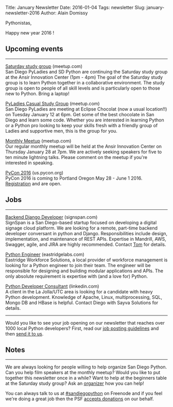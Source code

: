 Title: January Newsletter
Date: 2016-01-04
Tags: newsletter
Slug: january-newsletter-2016
Author: Alain Domissy


Pythonistas,


Happy new year 2016 !


Upcoming events
---------------

----


[Saturday study group][saturday-meetup] (meetup.com) <br />
San Diego PyLadies and SD Python are continuing the Saturday study group
at the Ansir Innovation Center (1pm - 4pm) The goal of the Saturday study group is to
learn Python together in a collaborative environment. The study group is open
to people of all skill levels and is particularly open to those new to Python.
Bring a laptop!

[saturday-meetup]: http://www.meetup.com/pythonsd/events/226399158/


[PyLadies Casual Study Group][] (meetup.com) <br />
San Diego PyLadies are meeting at Eclipse Chocolat (now a usual location!!)
on Tuesday January 12 at 6pm. Get some of the best chocolate in San Diego and
learn some code. Whether you are interested in learning Python or a Python
pro looking to keep your skills fresh with a friendly group of Ladies and
supportive men, this is the group for you.

[PyLadies Casual Study Group]: http://www.meetup.com/sd-pyladies/events/xvnvglytpbnb/


[Monthly Meetup][] (meetup.com) <br />
Our regular monthly meetup will be held at the Ansir Innovation Center on
Thursday January 28 at 7pm. We are actively seeking speakers for five to ten
minute lightning talks. Please comment on the meetup if you're interested in
speaking.

[Monthly Meetup]: http://www.meetup.com/pythonsd/events/226177901/


[PyCon 2016][pycon-2016] (us.pycon.org) <br />
PyCon 2016 is coming to Portland Oregon May 28 - June 1 2016. [Registration][] and
are open.

[pycon-2016]: https://us.pycon.org/2016/
[Registration]: https://us.pycon.org/2016/registration/


Jobs
----

----

[Backend Django Developer][signspan-job] (signspan.com) <br />
SignSpan is a San Diego-based startup focused on developing a digital signage
cloud platform. We are looking for a remote, part-time backend developer
conversant in python and Django. Responsibilities include design,
implementation, and maintenance of REST APIs. Expertise in Mandrill, AWS,
Swagger, agile, and JIRA are highly recommended. Contact [Tom][] for details.

[signspan-job]: http://www.signspan.com/
[Tom]: https://www.linkedin.com/pub/tom-yip/5/883/90a


[Python Engineer][eastridge-job] (eastridgelabs.com) <br />
Eastridge Workforce Solutions, a local provider of workforce management is
looking for a Python engineer to join their team. The engineer will be
responsible for designing and building modular applications and APIs. The
only absolute requirement is expertise with (and a love for) Python.

[eastridge-job]: http://www.eastridgelabs.com/python-engineer


[Python Developer Consultant][developer-consultant] (linkedin.com) <br />
A client in the La Jolla/UTC area is looking for a candidate with heavy Python
development.  Knowledge of Apache, Linux, multiprocessing, SQL, Mongo DB and
HBase is helpful. Contact Diego with Sayva Solutions for details.

[developer-consultant]: https://www.linkedin.com/in/daguillon


----

Would you like to see your job opening on our newsletter that reaches over
1000 local Python developers? First, read our
[job posting guidelines][job-guidelines] and then [send it to us][send-it].

[send-it]: mailto:sandiegopython-organizers@googlegroups.com
[job-guidelines]: http://pythonsd.org/pages/job-posting-guidelines.html

Notes
-----

----

We are always looking for people willing to help organize San Diego Python.
Can you help film speakers at the monthly meetup? Would you like to put
together this newsletter once in a while? Want to help at the beginners table
at the Saturday study group? Ask an [organizer][] how you can help!

[organizer]: mailto:sandiegopython-organizers@googlegroups.com


You can always talk to us at [#sandiegopython][irc] on Freenode and if you feel
we're doing a great job then the PSF [accepts donations][accepts-donations] on
our behalf.

[irc]: http://pythonsd.org/pages/chat-room.html
[accepts-donations]: https://psfmember.org/civicrm/contribute/transact?reset=1&id=9
